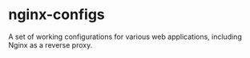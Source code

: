 # nginx-configs
A set of working configurations for various web applications, including Nginx as a reverse proxy.
